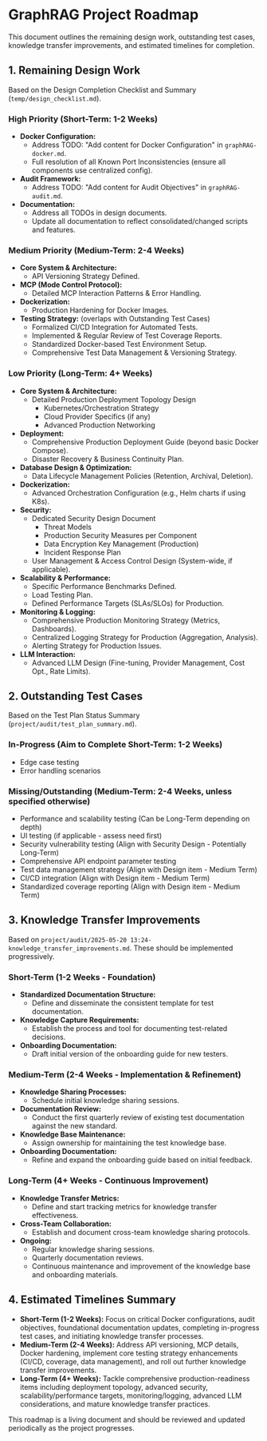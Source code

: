 # GraphRAG Project Roadmap

This document outlines the remaining design work, outstanding test cases, knowledge transfer improvements, and estimated timelines for completion.

## 1. Remaining Design Work

Based on the Design Completion Checklist and Summary (`temp/design_checklist.md`).

### High Priority (Short-Term: 1-2 Weeks)
*   **Docker Configuration:**
    *   Address TODO: "Add content for Docker Configuration" in `graphRAG-docker.md`.
    *   Full resolution of all Known Port Inconsistencies (ensure all components use centralized config).
*   **Audit Framework:**
    *   Address TODO: "Add content for Audit Objectives" in `graphRAG-audit.md`.
*   **Documentation:**
    *   Address all TODOs in design documents.
    *   Update all documentation to reflect consolidated/changed scripts and features.

### Medium Priority (Medium-Term: 2-4 Weeks)
*   **Core System & Architecture:**
    *   API Versioning Strategy Defined.
*   **MCP (Mode Control Protocol):**
    *   Detailed MCP Interaction Patterns & Error Handling.
*   **Dockerization:**
    *   Production Hardening for Docker Images.
*   **Testing Strategy:** (overlaps with Outstanding Test Cases)
    *   Formalized CI/CD Integration for Automated Tests.
    *   Implemented & Regular Review of Test Coverage Reports.
    *   Standardized Docker-based Test Environment Setup.
    *   Comprehensive Test Data Management & Versioning Strategy.

### Low Priority (Long-Term: 4+ Weeks)
*   **Core System & Architecture:**
    *   Detailed Production Deployment Topology Design
        *   Kubernetes/Orchestration Strategy
        *   Cloud Provider Specifics (if any)
        *   Advanced Production Networking
*   **Deployment:**
    *   Comprehensive Production Deployment Guide (beyond basic Docker Compose).
    *   Disaster Recovery & Business Continuity Plan.
*   **Database Design & Optimization:**
    *   Data Lifecycle Management Policies (Retention, Archival, Deletion).
*   **Dockerization:**
    *   Advanced Orchestration Configuration (e.g., Helm charts if using K8s).
*   **Security:**
    *   Dedicated Security Design Document
        *   Threat Models
        *   Production Security Measures per Component
        *   Data Encryption Key Management (Production)
        *   Incident Response Plan
    *   User Management & Access Control Design (System-wide, if applicable).
*   **Scalability & Performance:**
    *   Specific Performance Benchmarks Defined.
    *   Load Testing Plan.
    *   Defined Performance Targets (SLAs/SLOs) for Production.
*   **Monitoring & Logging:**
    *   Comprehensive Production Monitoring Strategy (Metrics, Dashboards).
    *   Centralized Logging Strategy for Production (Aggregation, Analysis).
    *   Alerting Strategy for Production Issues.
*   **LLM Interaction:**
    *   Advanced LLM Design (Fine-tuning, Provider Management, Cost Opt., Rate Limits).

## 2. Outstanding Test Cases

Based on the Test Plan Status Summary (`project/audit/test_plan_summary.md`).

### In-Progress (Aim to Complete Short-Term: 1-2 Weeks)
*   Edge case testing
*   Error handling scenarios

### Missing/Outstanding (Medium-Term: 2-4 Weeks, unless specified otherwise)
*   Performance and scalability testing (Can be Long-Term depending on depth)
*   UI testing (if applicable - assess need first)
*   Security vulnerability testing (Align with Security Design - Potentially Long-Term)
*   Comprehensive API endpoint parameter testing
*   Test data management strategy (Align with Design item - Medium Term)
*   CI/CD integration (Align with Design item - Medium Term)
*   Standardized coverage reporting (Align with Design item - Medium Term)

## 3. Knowledge Transfer Improvements

Based on `project/audit/2025-05-20 13:24-knowledge_transfer_improvements.md`. These should be implemented progressively.

### Short-Term (1-2 Weeks - Foundation)
*   **Standardized Documentation Structure:**
    *   Define and disseminate the consistent template for test documentation.
*   **Knowledge Capture Requirements:**
    *   Establish the process and tool for documenting test-related decisions.
*   **Onboarding Documentation:**
    *   Draft initial version of the onboarding guide for new testers.

### Medium-Term (2-4 Weeks - Implementation & Refinement)
*   **Knowledge Sharing Processes:**
    *   Schedule initial knowledge sharing sessions.
*   **Documentation Review:**
    *   Conduct the first quarterly review of existing test documentation against the new standard.
*   **Knowledge Base Maintenance:**
    *   Assign ownership for maintaining the test knowledge base.
*   **Onboarding Documentation:**
    *   Refine and expand the onboarding guide based on initial feedback.

### Long-Term (4+ Weeks - Continuous Improvement)
*   **Knowledge Transfer Metrics:**
    *   Define and start tracking metrics for knowledge transfer effectiveness.
*   **Cross-Team Collaboration:**
    *   Establish and document cross-team knowledge sharing protocols.
*   **Ongoing:**
    *   Regular knowledge sharing sessions.
    *   Quarterly documentation reviews.
    *   Continuous maintenance and improvement of the knowledge base and onboarding materials.

## 4. Estimated Timelines Summary

*   **Short-Term (1-2 Weeks):** Focus on critical Docker configurations, audit objectives, foundational documentation updates, completing in-progress test cases, and initiating knowledge transfer processes.
*   **Medium-Term (2-4 Weeks):** Address API versioning, MCP details, Docker hardening, implement core testing strategy enhancements (CI/CD, coverage, data management), and roll out further knowledge transfer improvements.
*   **Long-Term (4+ Weeks):** Tackle comprehensive production-readiness items including deployment topology, advanced security, scalability/performance targets, monitoring/logging, advanced LLM considerations, and mature knowledge transfer practices.

This roadmap is a living document and should be reviewed and updated periodically as the project progresses.